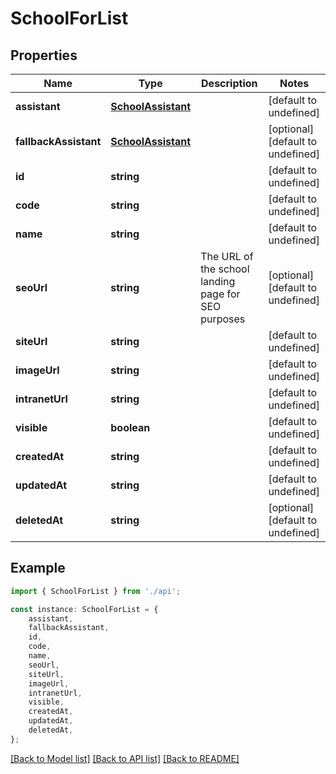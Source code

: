 # SchoolForList


## Properties

Name | Type | Description | Notes
------------ | ------------- | ------------- | -------------
**assistant** | [**SchoolAssistant**](SchoolAssistant.md) |  | [default to undefined]
**fallbackAssistant** | [**SchoolAssistant**](SchoolAssistant.md) |  | [optional] [default to undefined]
**id** | **string** |  | [default to undefined]
**code** | **string** |  | [default to undefined]
**name** | **string** |  | [default to undefined]
**seoUrl** | **string** | The URL of the school landing page for SEO purposes | [optional] [default to undefined]
**siteUrl** | **string** |  | [default to undefined]
**imageUrl** | **string** |  | [default to undefined]
**intranetUrl** | **string** |  | [default to undefined]
**visible** | **boolean** |  | [default to undefined]
**createdAt** | **string** |  | [default to undefined]
**updatedAt** | **string** |  | [default to undefined]
**deletedAt** | **string** |  | [optional] [default to undefined]

## Example

```typescript
import { SchoolForList } from './api';

const instance: SchoolForList = {
    assistant,
    fallbackAssistant,
    id,
    code,
    name,
    seoUrl,
    siteUrl,
    imageUrl,
    intranetUrl,
    visible,
    createdAt,
    updatedAt,
    deletedAt,
};
```

[[Back to Model list]](../README.md#documentation-for-models) [[Back to API list]](../README.md#documentation-for-api-endpoints) [[Back to README]](../README.md)
